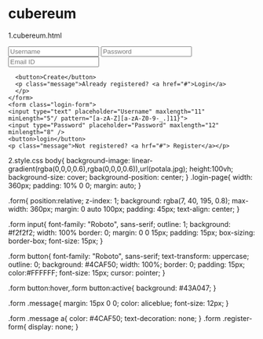 # cubereum
1.cubereum.html


<html>
<head>
<title>Login and Registration Form design</title>
<link rel="stylesheet" href="style.css">
</head>
<body>
 
  <div class="login-page">
    <div class="form">
      <form class="register-form">
      <input type="text" placeholder="Username" maxlength="11" minLength="5"/ pattern="[a-zA-Z][a-zA-Z0-9-_.]11}">
      <input type="Password" placeholder="Password" maxlength="12"  minlength="8" />
      <input type="Email" placeholder="Email ID" maxlength="40"/>

      <button>Create</button>
      <p class="message">Already registered? <a href="#">Login</a>
      </p>
    </form>
    <form class="login-form">
    <input type="text" placeholder="Username" maxlength="11" minLength="5"/ pattern="[a-zA-Z][a-zA-Z0-9-_.]11}">
    <input type="Password" placeholder="Password" maxlength="12"  minlength="8" />
    <button>login</button>
    <p class="message">Not registered? <a hrf="#"> Register</a></p>
  </form>
  </div>
</div>
<script src='https://code.jquery.com/jquery-3.3.1.min.js'></script>
<script>
$('.message a').click(function(){
$('form').animate({height:"toggle", opacity: "toggle"}, "slow");
});
</script>
</body>
</html>


2.style.css
body{
    background-image: linear-gradient(rgba(0,0,0,0.6),rgba(0,0,0,0.6)),url(potala.jpg);
    height:100vh;
    background-size: cover;
    background-position: center;
}
.login-page{
  width: 360px;
  padding: 10% 0 0;
  margin: auto;
}

.form{
  position:relative;
  z-index: 1;
  background: rgba(7, 40, 195, 0.8);
  max-width: 360px;
  margin: 0 auto 100px;
  padding: 45px;
  text-align: center;
}

.form input{
  font-family: "Roboto", sans-serif;
  outline: 1;
  background: #f2f2f2;
  width: 100%
  border: 0;
  margin: 0 0 15px;
  padding: 15px;
  box-sizing: border-box;
  font-size: 15px;
}

.form button{
  font-family: "Roboto", sans-serif;
  text-transform: uppercase;
  outline: 0;
  background: #4CAF50;
  width: 100%;
  border: 0;
  padding: 15px;
  color:#FFFFFF;
  font-size: 15px;
  cursor: pointer;
}

.form button:hover,.form button:active{
  background: #43A047;
}

.form .message{
  margin: 15px 0 0;
  color: aliceblue;
  font-size: 12px;
}

.form .message a{
  color: #4CAF50;
  text-decoration: none;
}
.form .register-form{
  display: none;
}  



 

